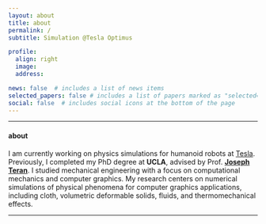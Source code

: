 ```yaml
---
layout: about
title: about
permalink: /
subtitle: Simulation @Tesla Optimus

profile:
  align: right
  image: 
  address:

news: false  # includes a list of news items
selected_papers: false # includes a list of papers marked as "selected={true}"
social: false  # includes social icons at the bottom of the page
---
```

---
#### about

I am currently working on physics simulations for humanoid robots at [Tesla](https://www.tesla.com/AI). 
Previously, I completed my PhD degree at **UCLA**, advised by Prof. **[Joseph Teran](https://math.ucdavis.edu/~jteran/)**.
I studied mechanical engineering with a focus on computational mechanics and computer graphics.
My research centers on numerical simulations of physical phenomena for computer graphics applications, including cloth, volumetric deformable solids, fluids, and thermomechanical effects.

---